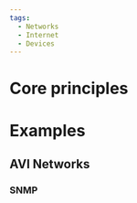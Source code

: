 ```yaml
---
tags:
  - Networks
  - Internet
  - Devices
---
```

# Core principles

# Examples
## AVI Networks
### SNMP



